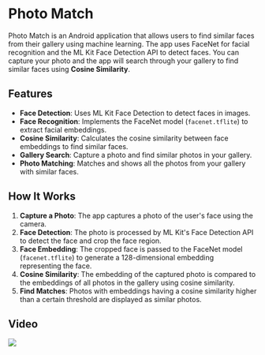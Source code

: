 # Photo Match

Photo Match is an Android application that allows users to find similar faces from their gallery using machine learning. The app uses FaceNet for facial recognition and the ML Kit Face Detection API to detect faces. You can capture your photo and the app will search through your gallery to find similar faces using **Cosine Similarity**.

## Features
- **Face Detection**: Uses ML Kit Face Detection to detect faces in images.
- **Face Recognition**: Implements the FaceNet model (`facenet.tflite`) to extract facial embeddings.
- **Cosine Similarity**: Calculates the cosine similarity between face embeddings to find similar faces.
- **Gallery Search**: Capture a photo and find similar photos in your gallery.
- **Photo Matching**: Matches and shows all the photos from your gallery with similar faces.
  
## How It Works

1. **Capture a Photo**: The app captures a photo of the user's face using the camera.
2. **Face Detection**: The photo is processed by ML Kit's Face Detection API to detect the face and crop the face region.
3. **Face Embedding**: The cropped face is passed to the FaceNet model (`facenet.tflite`) to generate a 128-dimensional embedding representing the face.
4. **Cosine Similarity**: The embedding of the captured photo is compared to the embeddings of all photos in the gallery using cosine similarity.
5. **Find Matches**: Photos with embeddings having a cosine similarity higher than a certain threshold are displayed as similar photos.


## Video
![](https://firebasestorage.googleapis.com/v0/b/fir-demo-9e712.appspot.com/o/Screen_recording_20241228_123301.gif?alt=media&token=913f56d3-b104-4187-b642-0bb9d5e3a494)


